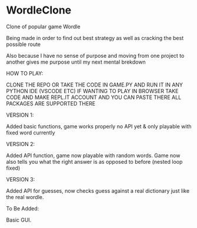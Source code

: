 # WordleClone
Clone of popular game Wordle

Being made in order to find out best strategy as well as cracking the best possible route

Also because I have no sense of purpose and moving from one project to another gives me purpose until my next mental brekdown

HOW TO PLAY:

CLONE THE REPO OR TAKE THE CODE IN GAME.PY AND RUN IT IN ANY PYTHON IDE (VSCODE ETC)
IF WANTING TO PLAY IN BROWSER TAKE CODE AND MAKE REPL.IT ACCOUNT AND YOU CAN PASTE THERE ALL PACKAGES ARE SUPPORTED THERE

VERSION 1:

Added basic functions, game works properly no API yet & only playable with fixed word currently

VERSION 2:

Added API function, game now playable with random words.
Game now also tells you what the right answer is as opposed to before (nested loop fixed)


VERSION 3:

Added API for guesses, now checks guess against a real dictionary just like the real wordle.

To Be Added:

Basic GUI. 
